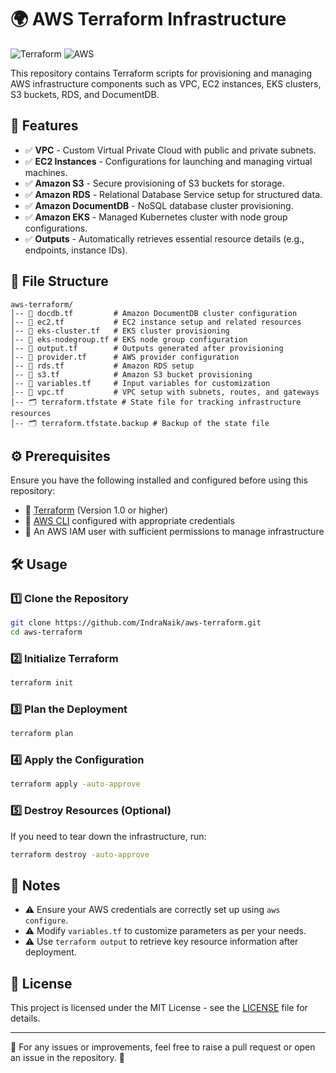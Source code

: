 # 🌍 AWS Terraform Infrastructure

![Terraform](https://img.shields.io/badge/Terraform-AWS-blueviolet?style=for-the-badge&logo=terraform) ![AWS](https://img.shields.io/badge/AWS-Cloud-orange?style=for-the-badge&logo=amazon-aws)

This repository contains Terraform scripts for provisioning and managing AWS infrastructure components such as VPC, EC2 instances, EKS clusters, S3 buckets, RDS, and DocumentDB.

## 🚀 Features

- ✅ **VPC** - Custom Virtual Private Cloud with public and private subnets.
- ✅ **EC2 Instances** - Configurations for launching and managing virtual machines.
- ✅ **Amazon S3** - Secure provisioning of S3 buckets for storage.
- ✅ **Amazon RDS** - Relational Database Service setup for structured data.
- ✅ **Amazon DocumentDB** - NoSQL database cluster provisioning.
- ✅ **Amazon EKS** - Managed Kubernetes cluster with node group configurations.
- ✅ **Outputs** - Automatically retrieves essential resource details (e.g., endpoints, instance IDs).

## 📂 File Structure

```
aws-terraform/
│-- 📄 docdb.tf         # Amazon DocumentDB cluster configuration
│-- 📄 ec2.tf           # EC2 instance setup and related resources
│-- 📄 eks-cluster.tf   # EKS cluster provisioning
│-- 📄 eks-nodegroup.tf # EKS node group configuration
│-- 📄 output.tf        # Outputs generated after provisioning
│-- 📄 provider.tf      # AWS provider configuration
│-- 📄 rds.tf           # Amazon RDS setup
│-- 📄 s3.tf            # Amazon S3 bucket provisioning
│-- 📄 variables.tf     # Input variables for customization
│-- 📄 vpc.tf           # VPC setup with subnets, routes, and gateways
│-- 🗂 terraform.tfstate # State file for tracking infrastructure resources
│-- 🗂 terraform.tfstate.backup # Backup of the state file
```

## ⚙️ Prerequisites

Ensure you have the following installed and configured before using this repository:

- 📌 [Terraform](https://www.terraform.io/downloads) (Version 1.0 or higher)
- 📌 [AWS CLI](https://aws.amazon.com/cli/) configured with appropriate credentials
- 📌 An AWS IAM user with sufficient permissions to manage infrastructure

## 🛠️ Usage

### 1️⃣ Clone the Repository

```bash
git clone https://github.com/IndraNaik/aws-terraform.git
cd aws-terraform
```

### 2️⃣ Initialize Terraform

```bash
terraform init
```

### 3️⃣ Plan the Deployment

```bash
terraform plan
```

### 4️⃣ Apply the Configuration

```bash
terraform apply -auto-approve
```

### 5️⃣ Destroy Resources (Optional)

If you need to tear down the infrastructure, run:

```bash
terraform destroy -auto-approve
```

## 🔹 Notes

- ⚠️ Ensure your AWS credentials are correctly set up using `aws configure`.
- ⚠️ Modify `variables.tf` to customize parameters as per your needs.
- ⚠️ Use `terraform output` to retrieve key resource information after deployment.

## 📜 License

This project is licensed under the MIT License - see the [LICENSE](LICENSE) file for details.

---

📌 For any issues or improvements, feel free to raise a pull request or open an issue in the repository. 🚀

